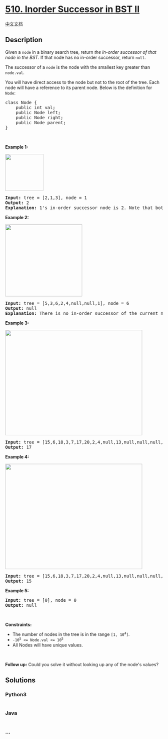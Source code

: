 # [510. Inorder Successor in BST II](https://leetcode.com/problems/inorder-successor-in-bst-ii)

[中文文档](/solution/0500-0599/0510.Inorder%20Successor%20in%20BST%20II/README.md)

## Description

<p>Given a <code>node</code> in a binary search tree, return <em>the in-order successor of that node in the BST</em>. If that node has no in-order successor, return <code>null</code>.</p>

<p>The successor of a <code>node</code> is the node with the smallest key greater than <code>node.val</code>.</p>

<p>You will have direct access to the node but not to the root of the tree. Each node will have a reference to its parent node. Below is the definition for <code>Node</code>:</p>

<pre>
class Node {
    public int val;
    public Node left;
    public Node right;
    public Node parent;
}
</pre>

<p>&nbsp;</p>
<p><strong>Example 1:</strong></p>
<img alt="" src="https://cdn.jsdelivr.net/gh/doocs/leetcode@main/solution/0500-0599/0510.Inorder%20Successor%20in%20BST%20II/images/285_example_1.png" style="width: 122px; height: 117px;" />
<pre>
<strong>Input:</strong> tree = [2,1,3], node = 1
<strong>Output:</strong> 2
<strong>Explanation:</strong> 1&#39;s in-order successor node is 2. Note that both the node and the return value is of Node type.
</pre>

<p><strong>Example 2:</strong></p>
<img alt="" src="https://cdn.jsdelivr.net/gh/doocs/leetcode@main/solution/0500-0599/0510.Inorder%20Successor%20in%20BST%20II/images/285_example_2.png" style="width: 246px; height: 229px;" />
<pre>
<strong>Input:</strong> tree = [5,3,6,2,4,null,null,1], node = 6
<strong>Output:</strong> null
<strong>Explanation:</strong> There is no in-order successor of the current node, so the answer is null.
</pre>

<p><strong>Example 3:</strong></p>
<img alt="" src="https://cdn.jsdelivr.net/gh/doocs/leetcode@main/solution/0500-0599/0510.Inorder%20Successor%20in%20BST%20II/images/285_example_34.png" style="width: 438px; height: 335px;" />
<pre>
<strong>Input:</strong> tree = [15,6,18,3,7,17,20,2,4,null,13,null,null,null,null,null,null,null,null,9], node = 15
<strong>Output:</strong> 17
</pre>

<p><strong>Example 4:</strong></p>
<img alt="" src="https://cdn.jsdelivr.net/gh/doocs/leetcode@main/solution/0500-0599/0510.Inorder%20Successor%20in%20BST%20II/images/285_example_34.png" style="width: 438px; height: 335px;" />
<pre>
<strong>Input:</strong> tree = [15,6,18,3,7,17,20,2,4,null,13,null,null,null,null,null,null,null,null,9], node = 13
<strong>Output:</strong> 15
</pre>

<p><strong>Example 5:</strong></p>

<pre>
<strong>Input:</strong> tree = [0], node = 0
<strong>Output:</strong> null
</pre>

<p>&nbsp;</p>
<p><strong>Constraints:</strong></p>

<ul>
	<li>The number of nodes in the tree is in the range <code>[1, 10<sup>4</sup>]</code>.</li>
	<li><code>-10<sup>5</sup> &lt;= Node.val &lt;= 10<sup>5</sup></code></li>
	<li>All Nodes will have unique values.</li>
</ul>

<p>&nbsp;</p>
<p><strong>Follow up:</strong> Could you solve it without looking up any of the node&#39;s values?</p>

## Solutions

<!-- tabs:start -->

### **Python3**

```python

```

### **Java**

```java

```

### **...**

```

```

<!-- tabs:end -->
